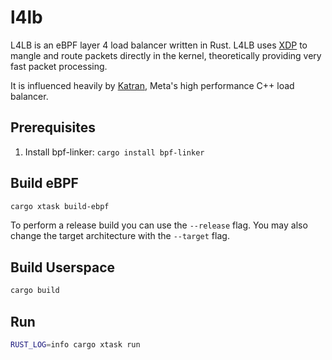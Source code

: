 # l4lb

L4LB is an eBPF layer 4 load balancer written in Rust. L4LB uses
[XDP](https://docs.cilium.io/en/latest/bpf/) to mangle and route packets
directly in the kernel, theoretically providing very fast packet processing.

It is influenced heavily by
[Katran](https://github.com/facebookincubator/katran), Meta's high performance
C++ load balancer.

## Prerequisites

1. Install bpf-linker: `cargo install bpf-linker`

## Build eBPF

```bash
cargo xtask build-ebpf
```

To perform a release build you can use the `--release` flag.
You may also change the target architecture with the `--target` flag.

## Build Userspace

```bash
cargo build
```

## Run

```bash
RUST_LOG=info cargo xtask run
```
